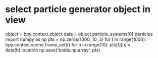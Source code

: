 # select particle generator object in view
object = bpy.context.object
data = object.particle_systems[0].particles
import numpy as np
pts = np.zeros(1000, 10, 3)
for t in range(1000):
    bpy.context.scene.frame_set(t)
    for h in range(10):
        pts[t][h] = data[h].location
np.save('boids.np.array', pts)

